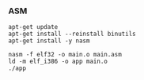 ### ASM


```
apt-get update
apt-get install --reinstall binutils
apt-get install -y nasm
```


```
nasm -f elf32 -o main.o main.asm
ld -m elf_i386 -o app main.o
./app
```
